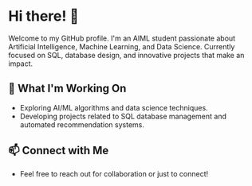 # Hi there! 👋

Welcome to my GitHub profile. I'm an AIML student passionate about Artificial Intelligence, Machine Learning, and Data Science. 
Currently focused on SQL, database design, and innovative projects that make an impact.

## 🚀 What I'm Working On
- Exploring AI/ML algorithms and data science techniques.
- Developing projects related to SQL database management and automated recommendation systems.

## 📫 Connect with Me
- Feel free to reach out for collaboration or just to connect!

